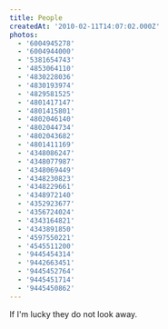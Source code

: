 ```yaml
---
title: People
createdAt: '2010-02-11T14:07:02.000Z'
photos:
  - '6004945278'
  - '6004944000'
  - '5381654743'
  - '4853064110'
  - '4830228036'
  - '4830193974'
  - '4829581525'
  - '4801417147'
  - '4801415801'
  - '4802046140'
  - '4802044734'
  - '4802043682'
  - '4801411169'
  - '4348086247'
  - '4348077987'
  - '4348069449'
  - '4348230823'
  - '4348229661'
  - '4348972140'
  - '4352923677'
  - '4356724024'
  - '4343164821'
  - '4343891850'
  - '4597550221'
  - '4545511200'
  - '9445454314'
  - '9442663451'
  - '9445452764'
  - '9445451714'
  - '9445450862'
---
```


If I'm lucky they do not look away.